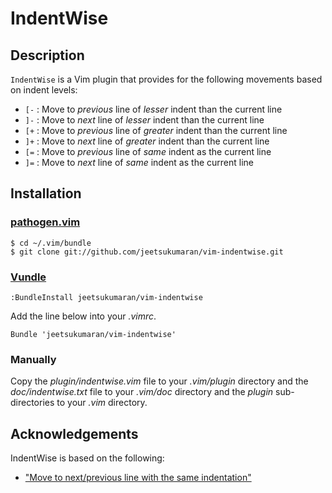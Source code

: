 # IndentWise

## Description

`IndentWise` is a Vim plugin that provides for the following movements based on indent levels:

- `[-`  : Move to *previous* line of *lesser* indent than the current line
- `]-`  : Move to *next* line of *lesser* indent than the current line
- `[+`  : Move to *previous* line of *greater* indent than the current line
- `]+`  : Move to *next* line of *greater* indent than the current line
- `[=`  : Move to *previous* line of *same* indent as the current line
- `]=`  : Move to *next* line of *same* indent as the current line

## Installation

### [pathogen.vim](https://github.com/tpope/vim-pathogen)

    $ cd ~/.vim/bundle
    $ git clone git://github.com/jeetsukumaran/vim-indentwise.git


### [Vundle](https://github.com/gmarik/vundle.git)

    :BundleInstall jeetsukumaran/vim-indentwise

Add the line below into your _.vimrc_.

    Bundle 'jeetsukumaran/vim-indentwise'

### Manually

Copy the _plugin/indentwise.vim_ file to your _.vim/plugin_ directory and the
_doc/indentwise.txt_ file to your _.vim/doc_ directory and the _plugin_
sub-directories to your _.vim_ directory.


## Acknowledgements

IndentWise is based on the following:

-   ["Move to next/previous line with the same indentation"](http://vim.wikia.com/wiki/Move_to_next/previous_line_with_same_indentation)
